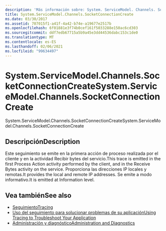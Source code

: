 ```yaml
---
description: 'Más información sobre: System. ServiceModel. Channels. SocketConnectionCreate'
title: System.ServiceModel.Channels.SocketConnectionCreate
ms.date: 03/30/2017
ms.assetid: 707015f1-a41f-4a42-b74e-a19677e2517b
ms.openlocfilehash: 6f01881e3f74b0cef161f5033288e150ac6cd303
ms.sourcegitcommit: ddf7edb67715a5b9a45e3dd44536dabc153c1de0
ms.translationtype: MT
ms.contentlocale: es-ES
ms.lasthandoff: 02/06/2021
ms.locfileid: "99634497"
---
```

# <a name="systemservicemodelchannelssocketconnectioncreate"></a><span data-ttu-id="c3333-103">System.ServiceModel.Channels.SocketConnectionCreate</span><span class="sxs-lookup"><span data-stu-id="c3333-103">System.ServiceModel.Channels.SocketConnectionCreate</span></span>

<span data-ttu-id="c3333-104">System.ServiceModel.Channels.SocketConnectionCreate</span><span class="sxs-lookup"><span data-stu-id="c3333-104">System.ServiceModel.Channels.SocketConnectionCreate</span></span>  
  
## <a name="description"></a><span data-ttu-id="c3333-105">Descripción</span><span class="sxs-lookup"><span data-stu-id="c3333-105">Description</span></span>  

 <span data-ttu-id="c3333-106">Este seguimiento se emite en la primera acción de proceso realizada por el cliente y en la actividad Recibir bytes del servicio.</span><span class="sxs-lookup"><span data-stu-id="c3333-106">This trace is emitted in the first Process Action activity performed by the client, and in the Receive Bytes activity on the service.</span></span> <span data-ttu-id="c3333-107">Proporciona las direcciones IP locales y remotas.</span><span class="sxs-lookup"><span data-stu-id="c3333-107">It provides the local and remote IP addresses.</span></span> <span data-ttu-id="c3333-108">Se emite a modo informativo.</span><span class="sxs-lookup"><span data-stu-id="c3333-108">It is emitted at Information level.</span></span>  
  
## <a name="see-also"></a><span data-ttu-id="c3333-109">Vea también</span><span class="sxs-lookup"><span data-stu-id="c3333-109">See also</span></span>

- [<span data-ttu-id="c3333-110">Seguimiento</span><span class="sxs-lookup"><span data-stu-id="c3333-110">Tracing</span></span>](index.md)
- [<span data-ttu-id="c3333-111">Uso del seguimiento para solucionar problemas de su aplicación</span><span class="sxs-lookup"><span data-stu-id="c3333-111">Using Tracing to Troubleshoot Your Application</span></span>](using-tracing-to-troubleshoot-your-application.md)
- [<span data-ttu-id="c3333-112">Administración y diagnóstico</span><span class="sxs-lookup"><span data-stu-id="c3333-112">Administration and Diagnostics</span></span>](../index.md)
